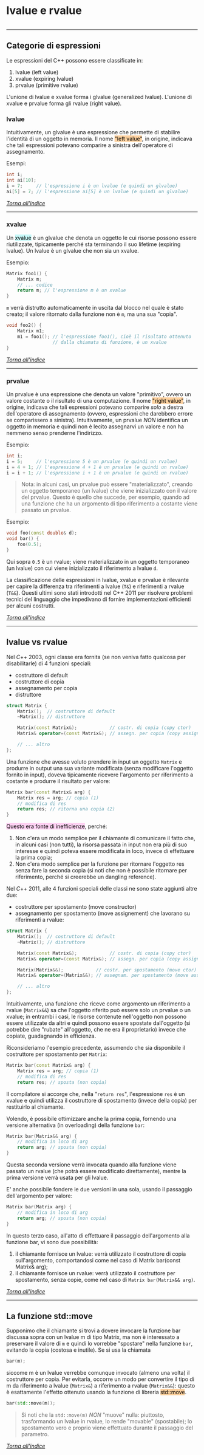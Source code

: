 # lvalue e rvalue
```toc
```
---

## Categorie di espressioni

Le espressioni del C++ possono essere classificate in:
1. lvalue  (left value)
2. xvalue  (expiring lvalue)
3. prvalue (primitive rvalue)

L'unione di lvalue e xvalue forma i glvalue (generalized lvalue).
L'unione di xvalue e prvalue forma gli rvalue (right value).

### lvalue
Intuitivamente, un glvalue è una espressione che permette di stabilire l'identità di un oggetto in memoria.
Il nome <mark style="background: #FFB86CA6;">"left value"</mark>, in origine, indicava che tali espressioni potevano comparire a sinistra dell'operatore di assegnamento.

Esempi:
```cpp
int i;
int ai[10];
i = 7;     // l'espressione i è un lvalue (e quindi un glvalue)
ai[5] = 7; // l'espressione ai[5] è un lvalue (e quindi un glvalue)
```

[_Torna all'indice_](#lvalue%20e%20rvalue)

---

### xvalue
Un <mark style="background: #ABF7F7A6;">xvalue</mark> è un glvalue che denota un oggetto le cui risorse possono essere riutilizzate, tipicamente perché sta terminando il suo lifetime (expiring lvalue).
Un lvalue è un glvalue che non sia un xvalue.

Esempio:
```cpp
Matrix foo1() {
	Matrix m;
	// ... codice
	return m; // l'espressione m è un xvalue
}
```
`m` verrà distrutto automaticamente in uscita dal blocco nel quale è stato creato; il valore ritornato dalla funzione non è `m`, ma una sua "copia".

```cpp
void foo2() {
	Matrix m1;
	m1 = foo1(); // l'espressione foo1(), cioè il risultato ottenuto
			     // dalla chiamata di funzione, è un xvalue
}
```

[_Torna all'indice_](#lvalue%20e%20rvalue)

---

### prvalue
Un prvalue è una espressione che denota un valore "primitivo", ovvero un valore costante o il risultato di una computazione.
Il nome <mark style="background: #FFB86CA6;">"right value"</mark>, in origine, indicava che tali espressioni potevano comparire *solo* a destra dell'operatore di assegnamento (ovvero, espressioni che darebbero errore se comparissero a sinistra).
Intuitivamente, un prvalue *NON* identifica un oggetto in memoria e quindi non è lecito assegnarvi un valore e non ha nemmeno senso prenderne l'indirizzo.

Esempio:
```cpp
int i;
i = 5;     // l'espressione 5 è un prvalue (e quindi un rvalue)
i = 4 + 1; // l'espressione 4 + 1 è un prvalue (e quindi un rvalue)
i = i + 1; // l'espressione i + 1 è un prvalue (e quindi un rvalue)
```

> Nota: in alcuni casi, un prvalue può essere "materializzato", creando un oggetto temporaneo (un lvalue) che viene inizializzato con il valore del prvalue. Questo è quello che succede, per esempio, quando ad una funzione che ha un argomento di tipo riferimento a costante viene passato un prvalue.

Esempio:
```cpp
void foo(const double& d);
void bar() {
	foo(0.5);
}
```

Qui sopra `0.5` è un rvalue; viene materializzato in un oggetto temporaneo (un lvalue) con cui viene inizializzato il riferimento a lvalue `d`.

La classificazione delle espressioni in lvalue, xvalue e prvalue è rilevante per capire la differenza tra riferimenti a lvalue (`T&`) e riferimenti a rvalue (`T&&`). 
Questi ultimi sono stati introdotti nel C++ 2011 per risolvere problemi tecnici del linguaggio che impedivano di fornire implementazioni efficienti per alcuni costrutti.

[_Torna all'indice_](#lvalue%20e%20rvalue)

---

## lvalue vs rvalue
Nel $C$++ 2003, ogni classe era fornita (se non veniva fatto qualcosa per disabilitarle) di 4 funzioni speciali:
- costruttore di default
- costruttore di copia
- assegnamento per copia
- distruttore

```cpp
struct Matrix {
	Matrix();  // costruttore di default
	~Matrix(); // distruttore

	Matrix(const Matrix&);            // costr. di copia (copy ctor)
	Matrix& operator=(const Matrix&); // assegn. per copia (copy assign.)

	// ... altro
};
```

Una funzione che avesse voluto prendere in input un oggetto `Matrix` e produrre in output una sua variante modificata (senza modificare l'oggetto fornito in input), doveva tipicamente ricevere l'argomento per riferimento a costante e produrre il risultato per valore:

```cpp
Matrix bar(const Matrix& arg) {
	Matrix res = arg; // copia (1)
	// modifica di res
	return res; // ritorna una copia (2)
}
```

<mark style="background: #FFB8EBA6;">Questo era fonte di inefficienze</mark>, perché:
  1. Non c'era un modo semplice per il chiamante di comunicare il fatto che, in alcuni casi (non tutti), la risorsa passata in input non era più di suo interesse e quindi poteva essere modificata in loco, invece di effettuare la prima copia;
  2. Non c'era modo semplice per la funzione per ritornare l'oggetto res senza fare la seconda copia (si noti che non è possibile ritornare per riferimento, perché si creerebbe un dangling reference).

Nel $C$++ 2011, alle 4 funzioni speciali delle classi ne sono state aggiunti altre due:
  * costruttore per spostamento (move constructor)
  * assegnamento per spostamento (move assignement)
che lavorano su riferimenti a rvalue:

```cpp
struct Matrix {
	Matrix();  // costruttore di default
	~Matrix(); // distruttore

	Matrix(const Matrix&);            // costr. di copia (copy ctor)
	Matrix& operator=(const Matrix&); // assegn. per copia (copy assign.)

	Matrix(Matrix&&);            // costr. per spostamento (move ctor)
	Matrix& operator=(Matrix&&); // assegnam. per spostamento (move assign.)

	// ... altro
};
```

Intuitivamente, una funzione che riceve come argomento un riferimento a rvalue (`Matrix&&`) sa che l'oggetto riferito può essere solo un prvalue o un xvalue; in entrambi i casi, le risorse contenute nell'oggetto non possono essere utilizzate da altri e quindi possono essere spostate dall'oggetto (si potrebbe dire "rubate" all'oggetto, che ne era il proprietario) invece che copiate, guadagnando in efficienza.

Riconsideriamo l'esempio precedente, assumendo che sia disponibile il costruttore per spostamento per `Matrix`:

```cpp
Matrix bar(const Matrix& arg) {
	Matrix res = arg; // copia (1)
	// modifica di res
	return res; // sposta (non copia)
```

Il compilatore si accorge che, nella "`return res`", l'espressione `res` è un xvalue e quindi utilizza il costruttore di spostamento (invece della copia) per restituirlo al chiamante.

Volendo, è possibile ottimizzare anche la prima copia, fornendo una versione alternativa (in overloading) della funzione `bar`:
```cpp
Matrix bar(Matrix&& arg) {
	// modifica in loco di arg
	return arg; // sposta (non copia)
}
```

Questa seconda versione verrà invocata quando alla funzione viene passato un rvalue (che potrà essere modificato direttamente), mentre la prima versione verrà usata per gli lvalue.

E' anche possibile fondere le due versioni in una sola, usando il passaggio dell'argomento per valore:

```cpp
Matrix bar(Matrix arg) {
	// modifica in loco di arg
	return arg; // sposta (non copia)
}
```

In questo terzo caso, all'atto di effettuare il passaggio dell'argomento
alla funzione bar, vi sono due possibilità:
  1. il chiamante fornisce un lvalue: verrà utilizzato il costruttore di copia sull'argomento, comportandosi come nel caso di Matrix bar(const Matrix& arg);
  2. il chiamante fornisce un rvalue: verrà utilizzato il costruttore per spostamento, senza copie, come nel caso di `Matrix bar(Matrix&& arg)`.

[_Torna all'indice_](#lvalue%20e%20rvalue)

---

## La funzione std::move
Supponimo che il chiamante si trovi a dovere invocare la funzione bar discussa sopra con un lvalue m di tipo Matrix, ma non è interessato a preservare il valore di `m` e quindi lo vorrebbe "spostare" nella funzione `bar`, evitando la copia (costosa e inutile).
Se si usa la chiamata
```cpp
bar(m);
```
siccome m è un lvalue verrebbe comunque invocato (almeno una volta) il costruttore per copia. Per evitarla, occorre un modo per convertire il tipo di m da riferimento a lvalue (`Matrix&`) a riferimento a rvalue (`Matrix&&`): questo è esattamente l'effetto ottenuto usando la funzione
di libreria <mark style="background: #FFB86CA6;">std::move</mark>.
```cpp
bar(std::move(m));
```

> Si noti che la `std::move(m)` *NON* "muove" nulla: piuttosto, trasformando un lvalue in rvalue, lo rende "movable" (spostabile); lo spostamento vero e proprio viene effettuato durante il passaggio del parametro.

[_Torna all'indice_](#lvalue%20e%20rvalue)